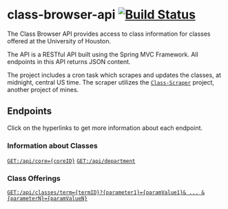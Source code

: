 # class-browser-api [![Build Status](https://travis-ci.org/robert-vo/class-browser-api.svg?branch=master)](https://travis-ci.org/robert-vo/class-browser-api)

The Class Browser API provides access to class information for classes offered at the University of Houston. 

The API is a RESTful API built using the Spring MVC Framework. All endpoints in this API returns JSON content.

The project includes a cron task which scrapes and updates the classes, at midnight, central US time. The scraper utilizes the [<code>Class-Scraper</code>](https://github.com/robert-vo/Class-Scraper) project, another project of mines. 

## Endpoints
Click on the hyperlinks to get more information about each endpoint. 

### Information about Classes
[<code>GET:</code>```/api/core={coreID}```](CORE.md)
[<code>GET:</code>```/api/department```](DEPARTMENT.md)

### Class Offerings
[<code>GET:</code>```/api/classes/term={termID}?{parameter1}={paramValue1}& ... &{parameterN}={paramValueN}```](TERM.md)
